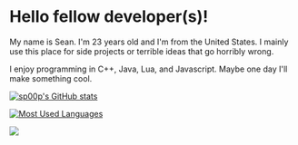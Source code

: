 # Hello fellow developer(s)!

My name is Sean. I'm 23 years old and I'm from the United States. I mainly use this place for side projects or terrible ideas that go horribly wrong. 

I enjoy programming in C++, Java, Lua, and Javascript. Maybe one day I'll make something cool. 

[![sp00p's GitHub stats](https://github-readme-stats.vercel.app/api?username=sp00p&count_private=true&show_icons=true&theme=onedark&include_all_commits=true)](https://github.com/anuraghazra/github-readme-stats)

[![Most Used Languages](https://github-readme-stats.vercel.app/api/top-langs/?username=sp00p&layout=compact)](https://github.com/anuraghazra/github-readme-stats)

[![](https://visitcount.itsvg.in/api?id=sp00p&label=Profile%20Views&pretty=false)](https://visitcount.itsvg.in)
